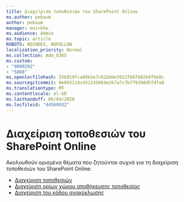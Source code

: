 ```yaml
---
title: Διαχείριση τοποθεσιών του SharePoint Online
ms.author: pebaum
author: pebaum
manager: mnirkhe
ms.audience: Admin
ms.topic: article
ROBOTS: NOINDEX, NOFOLLOW
localization_priority: Normal
ms.collection: Adm_O365
ms.custom:
- "9000292"
- "5808"
ms.openlocfilehash: 55b819fca88b1e7c62ddde3922f667682b4fbb8c
ms.sourcegitcommit: 8e093114cd31141664e267a7c7b779398d5fdfa8
ms.translationtype: MT
ms.contentlocale: el-GR
ms.lasthandoff: 06/04/2020
ms.locfileid: "44569932"
---
```

# <a name="sharepoint-online-site-management"></a>Διαχείριση τοποθεσιών του SharePoint Online

Ακολουθούν ορισμένα θέματα που ζητούνται συχνά για τη διαχείριση τοποθεσιών του SharePoint Online:

- [Διαχείριση τοποθεσιών](https://docs.microsoft.com/sharepoint/manage-sites-in-new-admin-center)
- [Διαχείριση ορίων χώρου αποθήκευσης τοποθεσίας](https://docs.microsoft.com/sharepoint/manage-site-collection-storage-limits)
- [Διαχείριση του κάδου ανακύκλωσης](https://support.microsoft.com/office/8a6c2198-910e-42dc-9a9c-bc5bc4f327da)